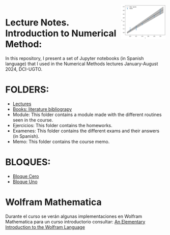 
<img align="right" width="28%" src="Lectures/Bloque_Cero/capturas/Pos.png">

# Lecture Notes. Introduction to Numerical Method:

In this repository, I present a set of Jupyter notebooks (in Spanish language) that I used in the Numerical Methods lectures   January-August 2024, DCI-UGTO.

# FOLDERS:
- [Lectures](Lectures/README.md)
- [Books: literature bibliograpy](Books/README.md)
- Module: This folder contains a module made with the different routines seen in the course.
- Ejercicios: This folder contains the homeworks.
- Examenes: This folder contains the different exams and their answers (in Spanish).
- Memo: This folder contains the course memo.

# BLOQUES:
- [Bloque Cero](Lectures/Bloque_Cero/README.md)
- [Bloque Uno](Lectures/Primer_Bloque/README.md)

# Wolfram Mathematica
Durante el curso se verán algunas implementaciones en Wolfram Mathematica para un curso introductorio consultar: [An Elementary Introduction to the Wolfram Language](https://www.wolfram.com/language/elementary-introduction/3rd-ed/)